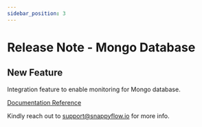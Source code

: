 ```yaml
---
sidebar_position: 3 
---
```

# Release Note - Mongo Database

## New Feature

Integration feature to enable monitoring for Mongo database.

[Documentation Reference](/docs/sidebar-sf-selfhosted-turbo/Integrations/mongodb)

Kindly reach out to [support@snappyflow.io](mailto:support@snappyflow.io) for more info.
